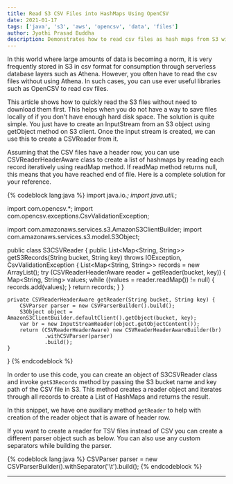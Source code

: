 ```yaml
---
title: Read S3 CSV Files into HashMaps Using OpenCSV
date: 2021-01-17
tags: ['java', 's3', 'aws', 'opencsv', 'data', 'files']
author: Jyothi Prasad Buddha
description: Demonstrates how to read csv files as hash maps from S3 without downloading them
---
```


In this world where large amounts of data is becoming a norm, it is very frequently stored in S3 in csv format for consumption through serverless database layers such as Athena. However, you often have to read the csv files without using Athena. In such cases, you can use ever useful libraries such as OpenCSV to read csv files.

This article shows how to quickly read the S3 files without need to download them first. This helps when you do not have a way to save files locally of if you don't have enough hard disk space. The solution is quite simple. You just have to create an InputStream from an S3 object using getObject method on S3 client. Once the input stream is created, we can use this to create a CSVReader from it.

Assuming that the CSV files have a header row, you can use CSVReaderHeaderAware class to create a list of hashmaps by reading each record iteratively using readMap method. If readMap method returns null, this means that you have reached end of file. Here is a complete solution for your reference.

{% codeblock lang:java %}
import java.io.*;
import java.util.*;

import com.opencsv.*;
import com.opencsv.exceptions.CsvValidationException;

import com.amazonaws.services.s3.AmazonS3ClientBuilder;
import com.amazonaws.services.s3.model.S3Object;

public class S3CSVReader {
    public List<Map<String, String>> getS3Records(String bucket, String key) throws IOException, CsvValidationException {
        List<Map<String, String>> records = new ArrayList();
        try (CSVReaderHeaderAware reader = getReader(bucket, key)) {
            Map<String, String> values;
            while ((values = reader.readMap()) != null) {
                records.add(values);
            }
            return records;
        }
    }

    private CSVReaderHeaderAware getReader(String bucket, String key) {
        CSVParser parser = new CSVParserBuilder().build();
        S3Object object = AmazonS3ClientBuilder.defaultClient().getObject(bucket, key);
        var br = new InputStreamReader(object.getObjectContent());
        return (CSVReaderHeaderAware) new CSVReaderHeaderAwareBuilder(br)
                .withCSVParser(parser)
                .build();
    }
}
{% endcodeblock %}

 <!-- more -->

In order to use this code, you can create an object of S3CSVReader class and invoke `getS3Records` method by passing the S3 bucket name and key path of the CSV file in S3. This method creates a reader object and iterates through all records to create a List of HashMaps and returns the result.

In this snippet, we have one auxiliary method `getReader` to help with creation of the reader object that is aware of header row.

If you want to create a reader for TSV files instead of CSV you can create a different parser object such as below. You can also use any custom separators while building the parser.

{% codeblock lang:java %}
CSVParser parser = new CSVParserBuilder().withSeparator('\t').build();
{% endcodeblock %}

---
